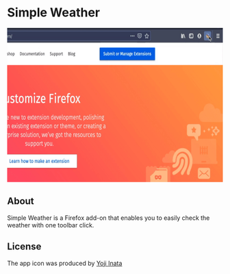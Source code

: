 # Simple Weather

<div align="center">
    <img src="./doc/demo.gif" height="360px" width="640px" alt="demo" />
</div>

## About

Simple Weather is a Firefox add-on that enables you to easily check the weather with one toolbar click.

## License

The app icon was produced by [Yoji Inata](https://iconarchive.com/artist/yoji.html)
